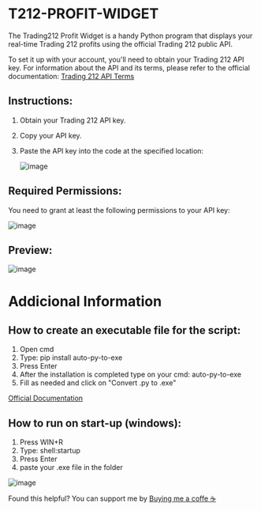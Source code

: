 # T212-PROFIT-WIDGET

The Trading212 Profit Widget is a handy Python program that displays your real-time Trading 212 profits using the official Trading 212 public API.

To set it up with your account, you'll need to obtain your Trading 212 API key. For information about the API and its terms, please refer to the official documentation: [Trading 212 API Terms](https://www.trading212.com/legal-documentation/API-Terms_EN.pdf)

## Instructions:
1. Obtain your Trading 212 API key.
2. Copy your API key.
3. Paste the API key into the code at the specified location:

    ![image](https://github.com/C0MPL3Xscs/T212-PROFIT-WIDGET/assets/82287232/957913b8-f008-4411-9773-d1ea28fc4050)

## Required Permissions:
You need to grant at least the following permissions to your API key:

![image](https://github.com/C0MPL3Xscs/T212-PROFIT-WIDGET/assets/82287232/734a5083-3128-436e-883e-7c1e0f9efa95)

## Preview:
![image](https://github.com/C0MPL3Xscs/T212-PROFIT-WIDGET/assets/82287232/70e6e709-fb04-42dc-aa23-5282e8bb52fd)

# Addicional Information

## How to create an executable file for the script:
1. Open cmd
2. Type: pip install auto-py-to-exe
3. Press Enter
4. After the installation is completed type on your cmd: auto-py-to-exe
5. Fill as needed and click on "Convert .py to .exe"

   
[Official Documentation](https://pypi.org/project/auto-py-to-exe/)

## How to run on start-up (windows):
1. Press WIN+R
2. Type: shell:startup
3. Press Enter
4. paste your .exe file in the folder
   
![image](https://github.com/C0MPL3Xscs/T212-PROFIT-WIDGET/assets/82287232/b91d6ae4-2c4f-4262-bc9f-dd85d79363db)

Found this helpful? You can support me by [Buying me a coffe ☕ ](https://www.buymeacoffee.com/samukasamp)
